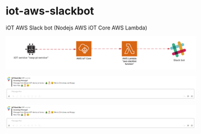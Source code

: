 # iot-aws-slackbot

iOT AWS Slack bot (Nodejs   AWS iOT Core   AWS Lambda)

![alt text](https://github.com/EbramTawfik/iot-aws-slackbot/blob/master/res/iOT%20Slack%20bot.png)

![alt text](https://github.com/EbramTawfik/iot-aws-slackbot/blob/master/res/slackbot.PNG)


[![Watch the video](https://github.com/EbramTawfik/iot-aws-slackbot/blob/master/res/slackbot.PNG)](https://youtu.be/iGUNO3WZVYc)
